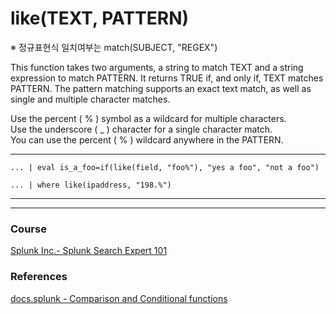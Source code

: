 # like(TEXT, PATTERN)

※ 정규표현식 일치여부는 match(SUBJECT, "REGEX")

This function takes two arguments, a string to match TEXT and a string expression to match PATTERN. It returns TRUE if, and only if, TEXT matches PATTERN. The pattern matching supports an exact text match, as well as single and multiple character matches.

Use the percent ( % ) symbol as a wildcard for multiple characters.  
Use the underscore ( _ ) character for a single character match.  
You can use the percent ( % ) wildcard anywhere in the PATTERN.  

---

```
... | eval is_a_foo=if(like(field, "foo%"), "yes a foo", "not a foo")
```
```
... | where like(ipaddress, "198.%")
```



---
---

### Course
[Splunk Inc.- Splunk Search Expert 101](https://www.coursera.org/learn/splunk-search-expert-101)
### References

[docs.splunk - Comparison and Conditional functions](https://docs.splunk.com/Documentation/Splunk/8.2.6/SearchReference/ConditionalFunctions)